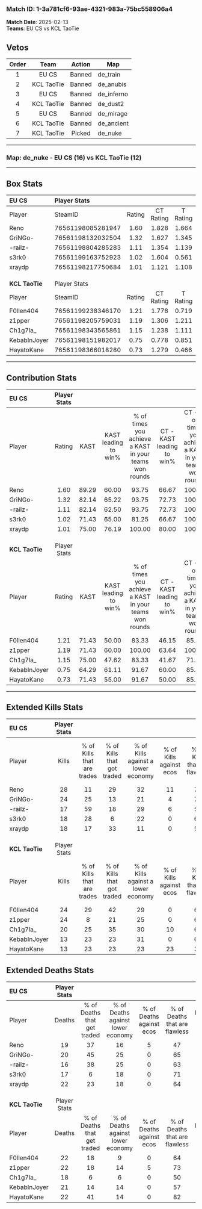 ### Match ID: 1-3a781cf6-93ae-4321-983a-75bc558906a4  
**Match Date**: 2025-02-13  
**Teams**: EU CS vs KCL TaoTie  

## Vetos  

| Order | Team | Action | Map |
| :---: | :--: | :----: | --- |
| 1 | EU CS | Banned | de_train |
| 2 | KCL TaoTie | Banned | de_anubis |
| 3 | EU CS | Banned | de_inferno |
| 4 | KCL TaoTie | Banned | de_dust2 |
| 5 | EU CS | Banned | de_mirage |
| 6 | KCL TaoTie | Banned | de_ancient |
| 7 | KCL TaoTie | Picked | de_nuke |

---  

### **Map**: de_nuke - EU CS (16) vs KCL TaoTie (12)  
---  

## Box Stats  

| **EU CS**      | Player Stats      |        |           |          |       |       |       |         |        |      |     |
| :- | :- | :-: | :-: | :-: | :-: | :-: | :-: | :-: | :-: | :-: | :-: |
| Player         | SteamID           | Rating | CT Rating | T Rating | KAST  |  ADR  | Kills | Assists | Deaths | K/D  | HS% |
| Reno           | 76561198085281947 |  1.60  |   1.828   |  1.664   | 89.29 | 107.9 |  28   |   12    |   19   | 1.47 | 60  |
| GriNGo-        | 76561198132032504 |  1.32  |   1.627   |  1.345   | 82.14 | 83.6  |  24   |    9    |   20   | 1.20 | 50  |
| -railz-        | 76561198804285283 |  1.11  |   1.354   |  1.139   | 82.14 | 65.3  |  17   |    6    |   16   | 1.06 | 29  |
| s3rk0          | 76561199163752923 |  1.02  |   1.604   |  0.561   | 71.43 | 61.1  |  18   |    4    |   17   | 1.06 | 11  |
| xraydp         | 76561198217750684 |  1.01  |   1.121   |  1.108   | 75.00 | 75.2  |  18   |    8    |   22   | 0.82 | 50  |
|                |                   |        |           |          |       |       |       |         |        |      |     |
|                |                   |        |           |          |       |       |       |         |        |      |     |
|                |                   |        |           |          |       |       |       |         |        |      |     |
| **KCL TaoTie** | Player Stats      |        |           |          |       |       |       |         |        |      |     |
| Player         | SteamID           | Rating | CT Rating | T Rating | KAST  |  ADR  | Kills | Assists | Deaths | K/D  | HS% |
| F0llen404      | 76561199238346170 |  1.21  |   1.778   |  0.719   | 71.43 | 88.4  |  24   |    6    |   22   | 1.09 | 50  |
| z1pper         | 76561198205759031 |  1.19  |   1.306   |  1.211   | 71.43 | 84.4  |  24   |    3    |   22   | 1.09 | 58  |
| Ch1g7la_       | 76561198343565861 |  1.15  |   1.238   |  1.111   | 75.00 | 80.1  |  20   |    4    |   18   | 1.11 | 25  |
| KebabInJoyer   | 76561198151982017 |  0.75  |   0.778   |  0.851   | 64.29 | 61.4  |  13   |    7    |   21   | 0.62 | 46  |
| HayatoKane     | 76561198366018280 |  0.73  |   1.279   |  0.466   | 71.43 | 47.7  |  13   |    3    |   22   | 0.59 | 76  |
---  

## Contribution Stats  

| **EU CS**      | Player Stats |       |                      |                                                        |                           |                                                             |                          |                                                            |
| :- | :-: | :-: | :-: | :-: | :-: | :-: | :-: | :-: |
| Player         |    Rating    | KAST  | KAST leading to win% | % of times you achieve a KAST in your teams won rounds | CT - KAST leading to win% | CT - % of times you achieve a KAST in your teams won rounds | T - KAST leading to win% | T - % of times you achieve a KAST in your teams won rounds |
| Reno           |     1.60     | 89.29 |        60.00         |                         93.75                          |           66.67           |                           100.00                            |          53.85           |                           87.50                            |
| GriNGo-        |     1.32     | 82.14 |        65.22         |                         93.75                          |           72.73           |                           100.00                            |          58.33           |                           87.50                            |
| -railz-        |     1.11     | 82.14 |        62.50         |                         93.75                          |           72.73           |                           100.00                            |          53.85           |                           87.50                            |
| s3rk0          |     1.02     | 71.43 |        65.00         |                         81.25                          |           66.67           |                           100.00                            |          62.50           |                           62.50                            |
| xraydp         |     1.01     | 75.00 |        76.19         |                         100.00                         |           80.00           |                           100.00                            |          72.73           |                           100.00                           |
|                |              |       |                      |                                                        |                           |                                                             |                          |                                                            |
|                |              |       |                      |                                                        |                           |                                                             |                          |                                                            |
|                |              |       |                      |                                                        |                           |                                                             |                          |                                                            |
| **KCL TaoTie** | Player Stats |       |                      |                                                        |                           |                                                             |                          |                                                            |
| Player         |    Rating    | KAST  | KAST leading to win% | % of times you achieve a KAST in your teams won rounds | CT - KAST leading to win% | CT - % of times you achieve a KAST in your teams won rounds | T - KAST leading to win% | T - % of times you achieve a KAST in your teams won rounds |
| F0llen404      |     1.21     | 71.43 |        50.00         |                         83.33                          |           46.15           |                            85.71                            |          57.14           |                           80.00                            |
| z1pper         |     1.19     | 71.43 |        60.00         |                         100.00                         |           63.64           |                           100.00                            |          55.56           |                           100.00                           |
| Ch1g7la_       |     1.15     | 75.00 |        47.62         |                         83.33                          |           41.67           |                            71.43                            |          55.56           |                           100.00                           |
| KebabInJoyer   |     0.75     | 64.29 |        61.11         |                         91.67                          |           60.00           |                            85.71                            |          62.50           |                           100.00                           |
| HayatoKane     |     0.73     | 71.43 |        55.00         |                         91.67                          |           50.00           |                            85.71                            |          62.50           |                           100.00                           |
---  

## Extended Kills Stats  

| **EU CS**      | Player Stats |                            |                            |                                    |                         |                              |                                 |                                       |                    |           |
| :- | :-: | :-: | :-: | :-: | :-: | :-: | :-: | :-: | :-: | :-: |
| Player         |    Kills     | % of Kills that are trades | % of Kills that got traded | % of Kills against a lower economy | % of Kills against ecos | % of Kills that are flawless | % of Kills that are close duels | % of Kills that are assisted by flash | Pistol Round Kills | AWP Kills |
| Reno           |      28      |             11             |             29             |                 32                 |           11            |              75              |                0                |                   4                   |         0          |     1     |
| GriNGo-        |      24      |             25             |             13             |                 21                 |            4            |              71              |                4                |                   8                   |         0          |     2     |
| -railz-        |      17      |             59             |             18             |                 29                 |            6            |              59              |               18                |                   0                   |         0          |     2     |
| s3rk0          |      18      |             28             |             6              |                 22                 |            0            |              67              |                0                |                   0                   |         9          |     3     |
| xraydp         |      18      |             17             |             33             |                 11                 |            0            |              50              |                0                |                   6                   |         0          |     1     |
|                |              |                            |                            |                                    |                         |                              |                                 |                                       |                    |           |
|                |              |                            |                            |                                    |                         |                              |                                 |                                       |                    |           |
|                |              |                            |                            |                                    |                         |                              |                                 |                                       |                    |           |
| **KCL TaoTie** | Player Stats |                            |                            |                                    |                         |                              |                                 |                                       |                    |           |
| Player         |    Kills     | % of Kills that are trades | % of Kills that got traded | % of Kills against a lower economy | % of Kills against ecos | % of Kills that are flawless | % of Kills that are close duels | % of Kills that are assisted by flash | Pistol Round Kills | AWP Kills |
| F0llen404      |      24      |             29             |             42             |                 29                 |            0            |              63              |               13                |                   4                   |         5          |     2     |
| z1pper         |      24      |             8              |             21             |                 25                 |            0            |              67              |                8                |                   0                   |         0          |     4     |
| Ch1g7la_       |      20      |             25             |             35             |                 30                 |           10            |              60              |               10                |                   0                   |         0          |     0     |
| KebabInJoyer   |      13      |             23             |             23             |                 31                 |            0            |              62              |                8                |                   0                   |         0          |     0     |
| HayatoKane     |      13      |             23             |             23             |                 23                 |           23            |              38              |               15                |                   0                   |         0          |     0     |
## Extended Deaths Stats  

| **EU CS**      | Player Stats |                             |                                   |                          |                               |                            |                           |               |
| :- | :-: | :-: | :-: | :-: | :-: | :-: | :-: | :-: |
| Player         |    Deaths    | % of Deaths that get traded | % of Deaths against lower economy | % of Deaths against ecos | % of Deaths that are flawless | % of Deaths that are close | % of Deaths while blinded | Deaths to AWP |
| Reno           |      19      |             37              |                16                 |            5             |              47               |             5              |             5             |       1       |
| GriNGo-        |      20      |             45              |                25                 |            0             |              65               |             20             |             0             |       1       |
| -railz-        |      16      |             38              |                25                 |            0             |              63               |             6              |             0             |       0       |
| s3rk0          |      17      |              6              |                18                 |            0             |              71               |             18             |             0             |       0       |
| xraydp         |      22      |             23              |                18                 |            0             |              64               |             5              |             0             |       3       |
|                |              |                             |                                   |                          |                               |                            |                           |               |
|                |              |                             |                                   |                          |                               |                            |                           |               |
|                |              |                             |                                   |                          |                               |                            |                           |               |
| **KCL TaoTie** | Player Stats |                             |                                   |                          |                               |                            |                           |               |
| Player         |    Deaths    | % of Deaths that get traded | % of Deaths against lower economy | % of Deaths against ecos | % of Deaths that are flawless | % of Deaths that are close | % of Deaths while blinded | Deaths to AWP |
| F0llen404      |      22      |             18              |                 9                 |            0             |              64               |             5              |             5             |       2       |
| z1pper         |      22      |             18              |                14                 |            5             |              73               |             5              |             9             |       4       |
| Ch1g7la_       |      18      |              6              |                 6                 |            0             |              50               |             6              |             0             |       2       |
| KebabInJoyer   |      21      |             14              |                14                 |            0             |              57               |             5              |             0             |       0       |
| HayatoKane     |      22      |             41              |                14                 |            0             |              82               |             0              |             5             |       1       |
